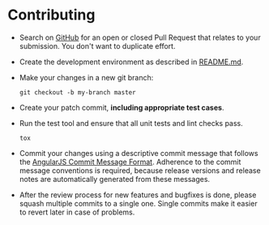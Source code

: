 # Contributing

- Search on [GitHub](https://github.com/escalate/loxone-ha-bridge-importer/pulls) for an open or closed Pull Request that relates to your submission. You don't want to duplicate effort.
- Create the development environment as described in [README.md](https://github.com/escalate/loxone-ha-bridge-importer/blob/master/README.md).
- Make your changes in a new git branch:

  ```shell
  git checkout -b my-branch master
  ```

- Create your patch commit, **including appropriate test cases**.
- Run the test tool and ensure that all unit tests and lint checks pass.

  ```shell
  tox
  ```

- Commit your changes using a descriptive commit message that follows the [AngularJS Commit Message Format](https://github.com/angular/angular.js/blob/master/DEVELOPERS.md#commits).
  Adherence to the commit message conventions is required, because release versions and release notes are automatically generated from these messages.
- After the review process for new features and bugfixes is done, please squash multiple commits to a single one. Single commits make it easier to revert later in case of problems.
